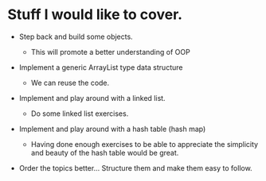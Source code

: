 # Stuff I would like to cover.

- Step back and build some objects.
  - This will promote a better understanding of OOP

- Implement a generic ArrayList type data structure
  - We can reuse the code.

- Implement and play around with a linked list.
  - Do some linked list exercises. 

- Implement and play around with a hash table (hash map)
  - Having done enough exercises to be able to appreciate the simplicity and beauty of the hash table would be great.

- Order the topics better... Structure them and make them easy to follow.